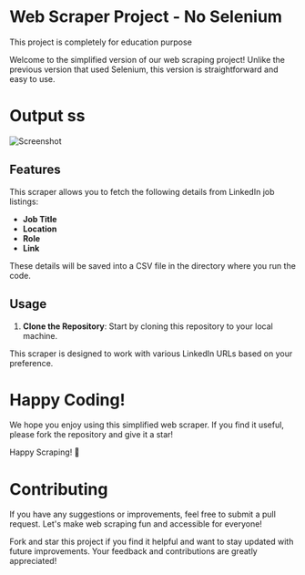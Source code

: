 # Web Scraper Project - No Selenium
This project is completely for education purpose 


Welcome to the simplified version of our web scraping project! Unlike the previous version that used Selenium, this version is straightforward and easy to use.


# Output ss

![Screenshot](https://github.com/vignesh2914/Naukri_Job_scraping_tool/blob/main/images/output1.png)

## Features

This scraper allows you to fetch the following details from LinkedIn job listings:

- **Job Title**
- **Location**
- **Role**
- **Link**

These details will be saved into a CSV file in the directory where you run the code.

## Usage

1. **Clone the Repository**: Start by cloning this repository to your local machine.

This scraper is designed to work with various LinkedIn URLs based on your preference.

# Happy Coding!
We hope you enjoy using this simplified web scraper. If you find it useful, please fork the repository and give it a star!

Happy Scraping! 🎉

# Contributing
If you have any suggestions or improvements, feel free to submit a pull request. Let's make web scraping fun and accessible for everyone!

Fork and star this project if you find it helpful and want to stay updated with future improvements. Your feedback and contributions are greatly appreciated!





